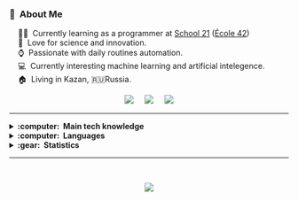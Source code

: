 ### :space_invader: &nbsp;About Me

&nbsp;&nbsp;&nbsp; 👨‍💻 &nbsp;Currently learning as a programmer at [School 21](https://21-school.ru/) ([École 42](https://42.fr/))\
&nbsp;&nbsp;&nbsp; :heartbeat: &nbsp;Love for science and innovation.\
&nbsp;&nbsp;&nbsp; :watch: &nbsp;Passionate with daily routines automation.\
&nbsp;&nbsp;&nbsp; :computer: &nbsp;Currently interesting machine learning and artificial intelegence.\
&nbsp;&nbsp;&nbsp; :house: &nbsp;Living in Kazan, :ru:Russia.

<p align="center">
  <a href="mailto:ildarnyrt@gmail.com"><img src="https://img.shields.io/badge/Gmail-D14836?style=for-the-badge&logo=gmail&logoColor=white" /></a>&nbsp;&nbsp;&nbsp;&nbsp;
  <a href="https://t.me/per0p"><img src="https://img.shields.io/badge/Telegram-2CA5E0?style=for-the-badge&logo=telegram&logoColor=white" /></a>&nbsp;&nbsp;&nbsp;&nbsp;
  <a href="https://profile.intra.42.fr/users/dhawkgir"><img src="https://img.shields.io/badge/intra-000000?style=for-the-badge&logo=42" /></a>
  </a>
</p>

<hr/>


<details>
  
  <summary><b>:computer: &nbsp;Main tech knowledge</b></summary>
  <br/>
  
![Git](https://img.shields.io/badge/GIT-%23F05033?&style=flat&logo=git&logoColor=white)&nbsp;
![GitHub](https://img.shields.io/badge/GITHUB-%23121011?&style=flat&logo=github&logoColor=white)&nbsp;
![LINUX](https://img.shields.io/badge/LINUX-FCC624?style=flat&logo=linux&logoColor=black)&nbsp;
![BASH](https://img.shields.io/badge/GNU%20Bash-4EAA25?style=flat&logo=GNU%20Bash&logoColor=white)&nbsp;
![VSCode](https://img.shields.io/badge/VSCODE-007ACC?&style=flat&logo=visual-studio-code)&nbsp;
![Colab](https://img.shields.io/badge/COLAB-F9AB00?style=flat&logo=googlecolab&color=525252)&nbsp;
</details>

<details>

  <summary><b>:computer: &nbsp;Languages</b></summary>
  <br/>
  
![C](https://img.shields.io/badge/C-A8B9CC?style=flat&logo=c&logoColor=white)&nbsp;
![Python](https://img.shields.io/badge/PYTHON-3776AB?style=flat&logo=Python&logoColor=white)&nbsp;
![Cpp](https://img.shields.io/badge/C++-00599C?style=flat&logo=c%2B%2B&logoColor=white)&nbsp;
</details>

<details>
  <summary><b>:gear: &nbsp;Statistics</b></summary>
  <br/>
    <p align="center">
<!--         <a href="https://profile.intra.42.fr/users/dhawkgir"><img height="150px" src="https://badge42.herokuapp.com/api/stats/dhawkgir" /></a> -->
        <img height="150px" src="https://github-readme-streak-stats.herokuapp.com?user=aperop&hide_border=true&theme=algolia" />
    </p>
    <p align="center">
        <img height="150px" src="https://github-readme-stats.vercel.app/api?username=aperop&hide_title=true&hide_border=true&show_icons=true&include_all_commits=true&count_private=true&line_height=21&theme=algolia" /> 
        <img height="150px" src="https://github-readme-stats.vercel.app/api/top-langs/?username=aperop&hide=html&hide_title=true&hide_border=true&layout=compact&langs_count=8&theme=algolia" />
    </p>
</details>

<hr/>
<br/>

<p align="center">
<img src="https://komarev.com/ghpvc/?username=aperop&style=plastic&label=Views"><img>
</p>

